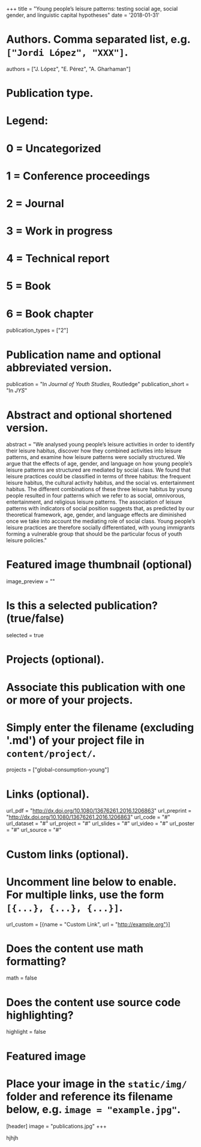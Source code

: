 +++
title = "Young people’s leisure patterns: testing social age, social gender, and linguistic capital hypotheses"
date = '2018-01-31'
# Authors. Comma separated list, e.g. `["Jordi López", "XXX"]`.
authors = ["J. López", "E. Pérez", "A. Gharhaman"]

# Publication type.
# Legend:
# 0 = Uncategorized
# 1 = Conference proceedings
# 2 = Journal
# 3 = Work in progress
# 4 = Technical report
# 5 = Book
# 6 = Book chapter
publication_types = ["2"]

# Publication name and optional abbreviated version.
publication = "In *Journal of Youth Studies*, Routledge"
publication_short = "In *JYS*"

# Abstract and optional shortened version.
abstract = "We analysed young people’s leisure activities in order to identify their leisure habitus, discover how they combined activities into leisure patterns, and examine how leisure patterns were socially structured. We argue that the effects of age, gender, and language on how young people’s leisure patterns are structured are mediated by social class. We found that leisure practices could be classified in terms of three habitus: the frequent leisure habitus, the cultural activity habitus, and the social vs. entertainment habitus. The different combinations of these three leisure habitus by young people resulted in four patterns which we refer to as social, omnivorous, entertainment, and religious leisure patterns. The association of leisure patterns with indicators of social position suggests that, as predicted by our theoretical framework, age, gender, and language effects are diminished once we take into account the mediating role of social class. Young people’s leisure practices are therefore socially differentiated, with young immigrants forming a vulnerable group that should be the particular focus of youth leisure policies."

# Featured image thumbnail (optional)
image_preview = ""

# Is this a selected publication? (true/false)
selected = true

# Projects (optional).
#   Associate this publication with one or more of your projects.
#   Simply enter the filename (excluding '.md') of your project file in `content/project/`.
projects = ["global-consumption-young"]

# Links (optional).
url_pdf = "http://dx.doi.org/10.1080/13676261.2016.1206863"
url_preprint = "http://dx.doi.org/10.1080/13676261.2016.1206863"
url_code = "#"
url_dataset = "#"
url_project = "#"
url_slides = "#"
url_video = "#"
url_poster = "#"
url_source = "#"

# Custom links (optional).
#   Uncomment line below to enable. For multiple links, use the form `[{...}, {...}, {...}]`.
url_custom = [{name = "Custom Link", url = "http://example.org"}]

# Does the content use math formatting?
math = false

# Does the content use source code highlighting?
highlight = false

# Featured image
# Place your image in the `static/img/` folder and reference its filename below, e.g. `image = "example.jpg"`.
[header]
image = "publications.jpg"
+++

hjhjh